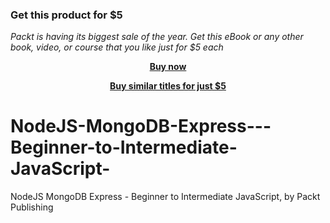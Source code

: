 
### Get this product for $5

<i>Packt is having its biggest sale of the year. Get this eBook or any other book, video, or course that you like just for $5 each</i>


<b><p align='center'>[Buy now](https://packt.link/9781803245232)</p></b>


<b><p align='center'>[Buy similar titles for just $5](https://subscription.packtpub.com/search)</p></b>


# NodeJS-MongoDB-Express---Beginner-to-Intermediate-JavaScript-
NodeJS MongoDB Express - Beginner to Intermediate JavaScript, by Packt Publishing
